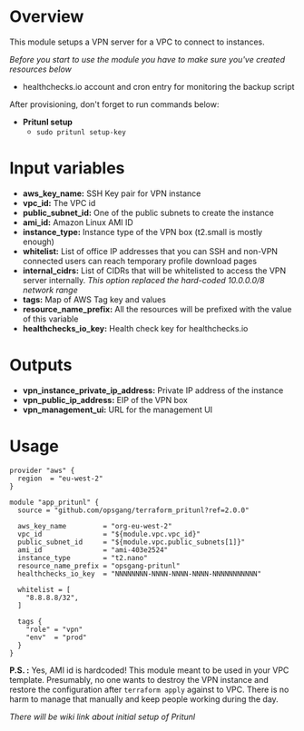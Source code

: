 # Overview
This module setups a VPN server for a VPC to connect to instances.

*Before you start to use the module you have to make sure you've created resources below*

* healthchecks.io account and cron entry for monitoring the backup script

After provisioning, don't forget to run commands below:

* **Pritunl setup**
  * `sudo pritunl setup-key`

# Input variables

* **aws_key_name:** SSH Key pair for VPN instance
* **vpc_id:** The VPC id
* **public_subnet_id:** One of the public subnets to create the instance
* **ami_id:** Amazon Linux AMI ID
* **instance_type:** Instance type of the VPN box (t2.small is mostly enough)
* **whitelist:** List of office IP addresses that you can SSH and non-VPN connected users can reach temporary profile download pages
* **internal_cidrs:** List of CIDRs that will be whitelisted to access the VPN server internally. _This option replaced the hard-coded 10.0.0.0/8 network range_
* **tags:** Map of AWS Tag key and values
* **resource_name_prefix:** All the resources will be prefixed with the value of this variable
* **healthchecks_io_key:** Health check key for healthchecks.io

# Outputs
* **vpn_instance_private_ip_address:** Private IP address of the instance
* **vpn_public_ip_address:** EIP of the VPN box
* **vpn_management_ui:** URL for the management UI


# Usage

```
provider "aws" {
  region  = "eu-west-2"
}

module "app_pritunl" {
  source = "github.com/opsgang/terraform_pritunl?ref=2.0.0"

  aws_key_name         = "org-eu-west-2"
  vpc_id               = "${module.vpc.vpc_id}"
  public_subnet_id     = "${module.vpc.public_subnets[1]}"
  ami_id               = "ami-403e2524"
  instance_type        = "t2.nano"
  resource_name_prefix = "opsgang-pritunl"
  healthchecks_io_key  = "NNNNNNNN-NNNN-NNNN-NNNN-NNNNNNNNNNN"

  whitelist = [
    "8.8.8.8/32",
  ]

  tags {
    "role" = "vpn"
    "env"  = "prod"
  }
}
```

**P.S. :** Yes, AMI id is hardcoded! This module meant to be used in your VPC template. Presumably, no one wants to destroy the VPN instance and restore the configuration after `terraform apply` against to VPC. There is no harm to manage that manually and keep people working during the day.

*There will be wiki link about initial setup of Pritunl*
